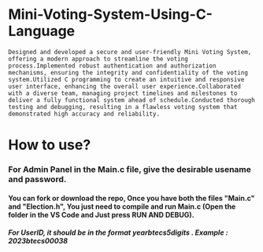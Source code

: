 # Mini-Voting-System-Using-C-Language
    Designed and developed a secure and user-friendly Mini Voting System, offering a modern approach to streamline the voting process.Implemented robust authentication and authorization mechanisms, ensuring the integrity and confidentiality of the voting system.Utilized C programming to create an intuitive and responsive user interface, enhancing the overall user experience.Collaborated with a diverse team, managing project timelines and milestones to deliver a fully functional system ahead of schedule.Conducted thorough testing and debugging, resulting in a flawless voting system that demonstrated high accuracy and reliability.

# How to use?
### For Admin Panel in the Main.c file, give the desirable usename and password.
#### You can fork or download the repo, Once you have both the files "Main.c" and "Election.h", You just need to compile and run Main.c (Open the folder in the VS Code and Just press RUN AND DEBUG).

##### For UserID, it should be in the format $year$btecs$5digits$ . Example : 2023btecs00038







